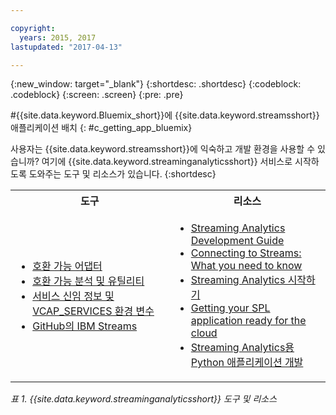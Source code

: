 ```yaml
---

copyright:
  years: 2015, 2017
lastupdated: "2017-04-13"

---
```


<!-- Attribute definitions -->
{:new_window: target="_blank"}
{:shortdesc: .shortdesc}
{:codeblock: .codeblock}
{:screen: .screen}
{:pre: .pre}

#{{site.data.keyword.Bluemix_short}}에 {{site.data.keyword.streamsshort}} 애플리케이션 배치
{: #c_getting_app_bluemix}


 사용자는 {{site.data.keyword.streamsshort}}에 익숙하고 개발 환경을 사용할 수 있습니까? 여기에 {{site.data.keyword.streaminganalyticsshort}} 서비스로 시작하도록 도와주는 도구 및 리소스가 있습니다.
{:shortdesc}

<table summary="이 표는 {{site.data.keyword.streamsshort}} 애플리케이션을 개발하고 배치하는 데 필요한 도구와 리소스의 목록을 제공합니다.">
  <tr>
    <th>도구<br></th>
    <th>리소스<br></th>
  </tr>
  <tr>
    <td>
      <ul>
        <li><a href="/docs/services/StreamingAnalytics/c_compatible_adapters.html" target="_blank">호환 가능 어댑터</a><br></li>
        <li><a href="/docs/services/StreamingAnalytics/c_analytics_utilities.html" target="_blank">호환 가능 분석 및 유틸리티</a><br></li>
        <li><a href="/docs/services/StreamingAnalytics/r_vcap_services.html#r_vcap_services" target="_blank">서비스 신임 정보 및 VCAP_SERVICES 환경 변수</a><br></li>
         <li><a href="https://github.com/IBMStreams" target="_blank">GitHub의
IBM Streams</a><br></li>
      </ul>    
    </td>
    <td>
      <ul>
        <li><a href="https://developer.ibm.com/streamsdev/docs/bluemix-streaming-analytics-development-guide/" target="_blank">Streaming Analytics Development Guide</a><br></li>
        <li><a href="https://www.ibm.com/blogs/bluemix/2017/02/connecting-to-streams/" target="_blank">Connecting to Streams: What you need to know</a><br></li>
        <li><a href="/docs/services/StreamingAnalytics/index.html" target="_blank">Streaming Analytics 시작하기</a><br></li>
        <li><a href="https://developer.ibm.com/streamsdev/docs/getting-spl-application-ready-cloud" target="_blank">Getting your SPL application ready for the cloud</a><br></li>
        <li><a href="/docs/services/StreamingAnalytics/t_develop_apps_python.html#t_develop_apps_python" target="_blank">Streaming Analytics용 Python 애플리케이션 개발 </a><br></li>
      </ul>    
    </td>
  </tr>
</table>

*표 1. {{site.data.keyword.streaminganalyticsshort}} 도구 및 리소스*
